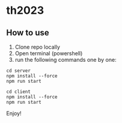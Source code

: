 # th2023
## How to use
1. Clone repo locally
2. Open terminal (powershell)
3. run the following commands one by one:
```
cd server
npm install --force
npm run start

cd client
npm install --force
npm run start
```
 Enjoy!
